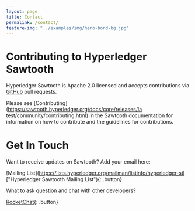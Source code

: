 ```yaml
---
layout: page
title: Contact
permalink: /contact/
feature-img: "../examples/img/hero-bond-bg.jpg"
---
```


# Contributing to Hyperledger Sawtooth

Hyperledger Sawtooth is Apache 2.0 licensed and accepts contributions via
[GitHub](https://github.com/hyperledger/sawtooth-core) pull requests.

Please see [Contributing](https://sawtooth.hyperledger.org/docs/core/releases/la
test/community/contributing.html) in the Sawtooth documentation for information
on how to contribute and the guidelines for contributions.

# Get In Touch

Want to receive updates on Sawtooth? Add your email here:

[Mailing List](https://lists.hyperledger.org/mailman/listinfo/hyperledger-stl
["Hyperledger Sawtooth Mailing List"){: .button}

What to ask question and chat with other developers?

[RocketChat](https://chat.hyperledger.org/channel/sawtooth
"RocketChat"){: .button}
